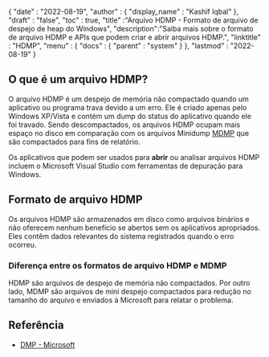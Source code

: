 {
  "date" : "2022-08-19",
  "author" : {
    "display_name" : "Kashif Iqbal"
},
  "draft" : "false",
  "toc" : true,
  "title" :"Arquivo HDMP - Formato de arquivo de despejo de heap do Windows",
  "description":"Saiba mais sobre o formato de arquivo HDMP e APIs que podem criar e abrir arquivos HDMP.",
  "linktitle" : "HDMP",
  "menu" : {
    "docs" : {
      "parent" : "system"
}
},
  "lastmod" : "2022-08-19"
}

## O que é um arquivo HDMP?

O arquivo HDMP é um despejo de memória não compactado quando um aplicativo ou programa trava devido a um erro. Ele é criado apenas pelo Windows XP/Vista e contém um dump do status do aplicativo quando ele foi travado. Sendo descompactados, os arquivos HDMP ocupam mais espaço no disco em comparação com os arquivos Minidump [MDMP](/pt/system/mdmp/) que são compactados para fins de relatório.

Os aplicativos que podem ser usados para **abrir** ou analisar arquivos HDMP incluem o Microsoft Visual Studio com ferramentas de depuração para Windows.

## Formato de arquivo HDMP

Os arquivos HDMP são armazenados em disco como arquivos binários e não oferecem nenhum benefício se abertos sem os aplicativos apropriados. Eles contêm dados relevantes do sistema registrados quando o erro ocorreu.

### Diferença entre os formatos de arquivo HDMP e MDMP

HDMP são arquivos de despejo de memória não compactados. Por outro lado, MDMP são arquivos de mini despejo compactados para redução no tamanho do arquivo e enviados à Microsoft para relatar o problema.

## Referência ##

* [DMP - Microsoft](https://learn.microsoft.com/en-us/troubleshoot/windows-client/performance/read-small-memory-dump-file)

